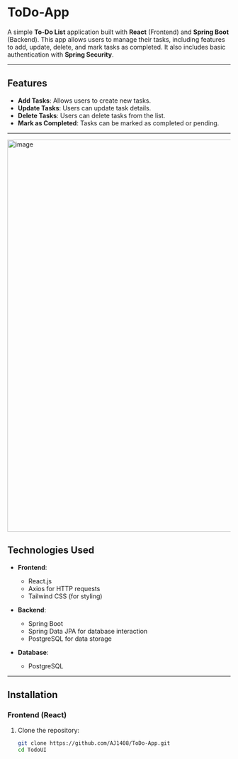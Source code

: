 # ToDo-App

A simple **To-Do List** application built with **React** (Frontend) and **Spring Boot** (Backend). This app allows users to manage their tasks, including features to add, update, delete, and mark tasks as completed. It also includes basic authentication with **Spring Security**.

---

## Features

- **Add Tasks**: Allows users to create new tasks.
- **Update Tasks**: Users can update task details.
- **Delete Tasks**: Users can delete tasks from the list.
- **Mark as Completed**: Tasks can be marked as completed or pending.
---
<img width="1491" height="886" alt="image" src="https://github.com/user-attachments/assets/930136bb-0c41-4c4c-820e-2590cf13b942" />


## Technologies Used

- **Frontend**: 
  - React.js
  - Axios for HTTP requests
  - Tailwind CSS (for styling)
  
- **Backend**: 
  - Spring Boot
  - Spring Data JPA for database interaction
  - PostgreSQL for data storage
  
- **Database**: 
  - PostgreSQL

---

## Installation

### Frontend (React)

1. Clone the repository:

   ```bash
   git clone https://github.com/AJ1408/ToDo-App.git
   cd TodoUI
